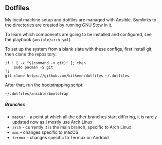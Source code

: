 ## Dotfiles

My local machine setup and dotfiles are managed with Ansible.
Symlinks to the directories are created by running GNU Stow in it.

To learn which components are going to be installed and configured, see the playbook (`ansible/arch.yml`).

To set up the system from a blank slate with these configs, first install git, then clone the repository:
```
if ! [ -x "$(command -v git)" ]; then
    sudo pacman -S git
fi
git clone https://github.com/bitkeen/dotfiles ~/.dotfiles
```

After that, run the bootstrapping script:
```
~/.dotfiles/ansible/bootstrap
```

##### Branches
- `master` - a point at which all the other branches start differing, it is rarely updated now as I mostly use Arch Linux
- `arch` - currently it is the main branch, specific to Arch Linux
- `mac` - changes specific to macOS
- `termux` - changes specific to Termux on Android
